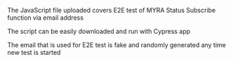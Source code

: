 The JavaScript file uploaded covers E2E test of MYRA Status Subscribe function via email address

The script can be easily downloaded and run with Cypress app

The email that is used for E2E test is fake and randomly generated any time new test is started
